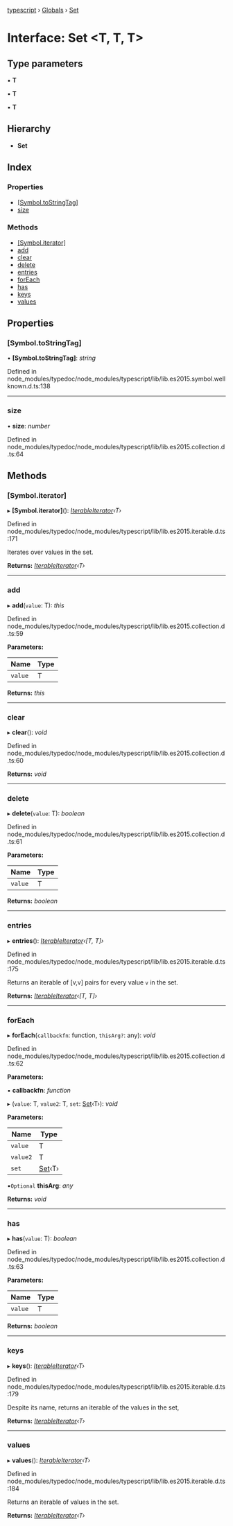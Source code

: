 [typescript](../README.md) › [Globals](../globals.md) › [Set](set.md)

# Interface: Set <**T, T, T**>

## Type parameters

▪ **T**

▪ **T**

▪ **T**

## Hierarchy

* **Set**

## Index

### Properties

* [[Symbol.toStringTag]](set.md#[symbol.tostringtag])
* [size](set.md#size)

### Methods

* [[Symbol.iterator]](set.md#[symbol.iterator])
* [add](set.md#add)
* [clear](set.md#clear)
* [delete](set.md#delete)
* [entries](set.md#entries)
* [forEach](set.md#foreach)
* [has](set.md#has)
* [keys](set.md#keys)
* [values](set.md#values)

## Properties

###  [Symbol.toStringTag]

• **[Symbol.toStringTag]**: *string*

Defined in node_modules/typedoc/node_modules/typescript/lib/lib.es2015.symbol.wellknown.d.ts:138

___

###  size

• **size**: *number*

Defined in node_modules/typedoc/node_modules/typescript/lib/lib.es2015.collection.d.ts:64

## Methods

###  [Symbol.iterator]

▸ **[Symbol.iterator]**(): *[IterableIterator](iterableiterator.md)‹T›*

Defined in node_modules/typedoc/node_modules/typescript/lib/lib.es2015.iterable.d.ts:171

Iterates over values in the set.

**Returns:** *[IterableIterator](iterableiterator.md)‹T›*

___

###  add

▸ **add**(`value`: T): *this*

Defined in node_modules/typedoc/node_modules/typescript/lib/lib.es2015.collection.d.ts:59

**Parameters:**

Name | Type |
------ | ------ |
`value` | T |

**Returns:** *this*

___

###  clear

▸ **clear**(): *void*

Defined in node_modules/typedoc/node_modules/typescript/lib/lib.es2015.collection.d.ts:60

**Returns:** *void*

___

###  delete

▸ **delete**(`value`: T): *boolean*

Defined in node_modules/typedoc/node_modules/typescript/lib/lib.es2015.collection.d.ts:61

**Parameters:**

Name | Type |
------ | ------ |
`value` | T |

**Returns:** *boolean*

___

###  entries

▸ **entries**(): *[IterableIterator](iterableiterator.md)‹[T, T]›*

Defined in node_modules/typedoc/node_modules/typescript/lib/lib.es2015.iterable.d.ts:175

Returns an iterable of [v,v] pairs for every value `v` in the set.

**Returns:** *[IterableIterator](iterableiterator.md)‹[T, T]›*

___

###  forEach

▸ **forEach**(`callbackfn`: function, `thisArg?`: any): *void*

Defined in node_modules/typedoc/node_modules/typescript/lib/lib.es2015.collection.d.ts:62

**Parameters:**

▪ **callbackfn**: *function*

▸ (`value`: T, `value2`: T, `set`: [Set](set.md)‹T›): *void*

**Parameters:**

Name | Type |
------ | ------ |
`value` | T |
`value2` | T |
`set` | [Set](set.md)‹T› |

▪`Optional`  **thisArg**: *any*

**Returns:** *void*

___

###  has

▸ **has**(`value`: T): *boolean*

Defined in node_modules/typedoc/node_modules/typescript/lib/lib.es2015.collection.d.ts:63

**Parameters:**

Name | Type |
------ | ------ |
`value` | T |

**Returns:** *boolean*

___

###  keys

▸ **keys**(): *[IterableIterator](iterableiterator.md)‹T›*

Defined in node_modules/typedoc/node_modules/typescript/lib/lib.es2015.iterable.d.ts:179

Despite its name, returns an iterable of the values in the set,

**Returns:** *[IterableIterator](iterableiterator.md)‹T›*

___

###  values

▸ **values**(): *[IterableIterator](iterableiterator.md)‹T›*

Defined in node_modules/typedoc/node_modules/typescript/lib/lib.es2015.iterable.d.ts:184

Returns an iterable of values in the set.

**Returns:** *[IterableIterator](iterableiterator.md)‹T›*
